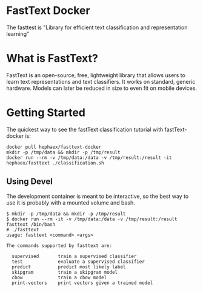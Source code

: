 # FastText Docker
The fasttest is "Library for efficient text classification and representation learning"

# What is FastText?
FastText is an open-source, free, lightweight library that allows users to learn text representations and text classifiers. It works on standard, generic hardware. Models can later be reduced in size to even fit on mobile devices.

# Getting Started

The quickest way to see the fastText classification tutorial with fastText-docker is:
```
docker pull hephaex/fasttext-docker
mkdir -p /tmp/data && mkdir -p /tmp/result
docker run --rm -v /tmp/data:/data -v /tmp/result:/result -it hephaex/fasttext ./classification.sh
```

## Using Devel
The development container is meant to be interactive, so the best way to use it is probably with a mounted volume and bash.
```
$ mkdir -p /tmp/data && mkdir -p /tmp/result
$ docker run --rm -it -v /tmp/data:/data -v /tmp/result:/result fasttext /bin/bash
# ./fasttext
usage: fasttext <command> <args>

The commands supported by fasttext are:

  supervised       train a supervised classifier
  test             evaluate a supervised classifier
  predict          predict most likely label
  skipgram         train a skipgram model
  cbow             train a cbow model
  print-vectors    print vectors given a trained model
